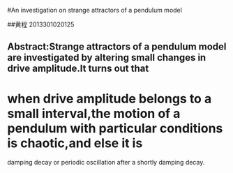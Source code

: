 #An investigation on strange attractors of a pendulum model

##黄程  2013301020125

Abstract:Strange attractors of a pendulum model are investigated by altering small changes in drive amplitude.It turns out that
--
when drive amplitude belongs to a small interval,the motion of a pendulum with particular conditions is chaotic,and else it is
==
damping decay or periodic oscillation after a shortly damping decay.
